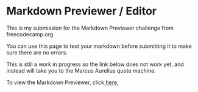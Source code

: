 # Markdown Previewer / Editor

This is my submission for the Markdown Previewer challenge from freecodecamp.org

You can use this page to test your markdown before submitting it to make sure there are no errors.

This is still a work in progress so the link below does not work yet, and instead will take you to the Marcus Aurelius quote machine.

To view the Markdown Previewer, click<a href=https://random-quote-generator-hazel.vercel.app/ title="Markdown Previewer"> here.</a>